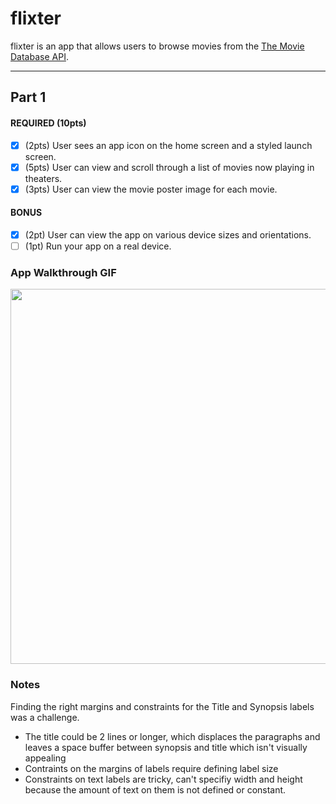# flixter

flixter is an app that allows users to browse movies from the [The Movie Database API](http://docs.themoviedb.apiary.io/#).

---

## Part 1


#### REQUIRED (10pts)
- [X] (2pts) User sees an app icon on the home screen and a styled launch screen.
- [X] (5pts) User can view and scroll through a list of movies now playing in theaters.
- [X] (3pts) User can view the movie poster image for each movie.

#### BONUS
- [X] (2pt) User can view the app on various device sizes and orientations.
- [ ] (1pt) Run your app on a real device.

### App Walkthrough GIF

<img src="https://i.imgur.com/nYjljMb.gif" width=600><br>

### Notes
Finding the right margins and constraints for the Title and Synopsis labels was a challenge. 
- The title could be 2 lines or longer, which displaces the paragraphs and leaves a space buffer between synopsis and title which isn't visually appealing
- Contraints on the margins of labels require defining label size
- Constraints on text labels are tricky, can't specifiy width and height because the amount of text on them is not defined or constant.

